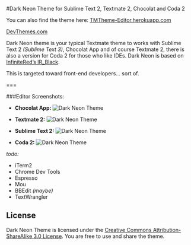 #Dark Neon Theme for Sublime Text 2, Textmate 2, Chocolat and Coda 2

You can also find the theme here: 
[TMTheme-Editor.herokuapp.com](http://tmtheme-editor.herokuapp.com/)

[DevThemes.com](http://devthemez.com/themes/dark-neon)

Dark Neon theme is your typical Textmate theme to works with Sublime Text 2 *(Sublime Text 3)*, Chocolat App and of course Textmate 2, there is also a version for Coda 2 for those who like IDEs. Dark Neon is based on [InfiniteRed’s IR_Black](http://blog.toddwerth.com/entries/show/2). 

This is targeted toward front-end developers... sort of. 

===

###Editor Screenshots:

* **Chocolat App:**
![Dark Neon Theme](http://ed.makitra.in/Screen%20Shot%202013-11-17%20at%205.13.26%20PM-NBPZajqgIx.png)

* **Textmate 2:**
![Dark Neon Theme](http://ed.makitra.in/Screen%20Shot%202013-11-17%20at%205.08.04%20PM-0ktw3zgG8i.png)

* **Sublime Text 2:**
![Dark Neon Theme](http://f.cl.ly/items/3d2L2N0W2g0l0b39160n/Image%202012.08.15%2010:14:17%20AM.png "Sublime Text 2 Theme")

* **Coda 2:**
![Dark Neon Theme](http://f.cl.ly/items/0g2X3k1i3K1E18090V2a/Image%202012.08.15%2011:30:46%20AM.png "Coda 2 Theme")


*todo:*

* iTerm2 
* Chrome Dev Tools
* Espresso
* Mou
* BBEdit *(maybe)*
* TextWrangler


## License

Dark Neon Theme is licensed under the [Creative Commons Attribution-ShareAlike 3.0 License](http://creativecommons.org/licenses/by-sa/3.0/). You are free to use and share the theme.
